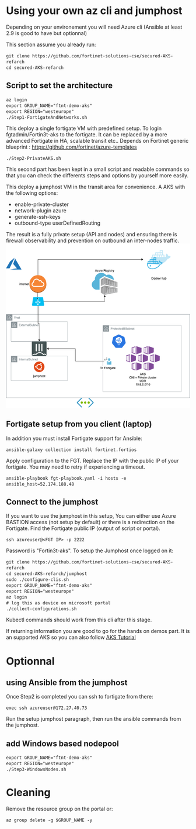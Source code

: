 # Using your own az cli and jumphost 

Depending on your environement you will need Azure cli (Ansible at least 2.9 is good to have but optionnal)

This section assume you already run:
```shell
git clone https://github.com/fortinet-solutions-cse/secured-AKS-refarch
cd secured-AKS-refarch
```
## Script to set the architecture
```shell
az login
export GROUP_NAME="ftnt-demo-aks"
export REGION="westeurope"
./Step1-FortigateAndNetworks.sh
```
This deploy a single fortigate VM with predefined setup. To login fgtadmin/Fortin3t-aks to the fortigate. It can be replaced by a more advanced Fortigate in HA, scalable transit etc..
Depends on Fortinet generic blueprint : https://github.com/fortinet/azure-templates


```shell
./Step2-PrivateAKS.sh 
```
This second part has been kept in a small script and readable commands so that you can check the differents steps and options by yourself more easily.


This deploy a jumphost VM in the transit area for convenience. 
A AKS with the following options:

- enable-private-cluster 
- network-plugin azure 
- generate-ssh-keys
- outbound-type userDefinedRouting

The result is a fully private setup (API and nodes) and ensuring there is firewall observability and prevention on outbound an inter-nodes traffic.
![Architecture](images/SecureAKS.png)

## Fortigate setup from you client (laptop)

In addition you must install Fortigate support for Ansible:
```shell
ansible-galaxy collection install fortinet.fortios
```

Apply configuration to the FGT.
Replace the IP with the public IP of your fortigate. You may need to retry if experiencing a timeout.
```shell
ansible-playbook fgt-playbook.yaml -i hosts -e ansible_host=52.174.188.48
```

## Connect to the jumphost

If you want to use the jumphost in this setup, You can either use Azure BASTION access (not setup by default) or there is a redirection on the Fortigate.
Find the Fortigate public IP (output of script or portal).
```shell
ssh azureuser@<FGT IP> -p 2222
```
Password is "Fortin3t-aks".
To setup the Jumphost once logged on it:
```shell
git clone https://github.com/fortinet-solutions-cse/secured-AKS-refarch
cd secured-AKS-refarch/jumphost
sudo ./configure-clis.sh 
export GROUP_NAME="ftnt-demo-aks"
export REGION="westeurope"
az login
# log this as device on microsoft portal
./collect-configurations.sh
```

Kubectl commands should work from this cli after this stage.


If returning information you are good to go for the hands on demos part.
It is an supported AKS so you can also follow [AKS Tutorial](https://docs.microsoft.com/en-us/azure/aks/tutorial-kubernetes-prepare-app)

# Optionnal 


## using Ansible from the jumphost

Once Step2 is completed you can ssh to fortigate from there:
```shell
exec ssh azureuser@172.27.40.73
```
Run the setup jumphost paragraph, then run the ansible commands from the jumphost.

## add Windows based nodepool

```shell
export GROUP_NAME="ftnt-demo-aks"
export REGION="westeurope"
./Step3-WindowsNodes.sh
```

# Cleaning

Remove the resource group on the portal or:
```shell
az group delete -g $GROUP_NAME -y
```